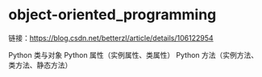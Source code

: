 # object-oriented_programming

链接：https://blog.csdn.net/betterzl/article/details/106122954

Python 类与对象
Python 属性（实例属性、类属性）
Python 方法（实例方法、类方法、静态方法）
